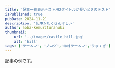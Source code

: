 ```yaml
---
title: '記事一覧表示テスト用2タイトルが長いときのテスト'
isPublished: true
pubDate: 2024-11-21
description: '記事がたくさんほしい'
author: aoba-kemurituranuki
thumbnail:
    url: '../images/castle_hill.jpg'
    alt: 'hill'
tags: ["ラーメン", "ブログ","味噌ラーメン","うますぎ"]
---
```


記事の例です。